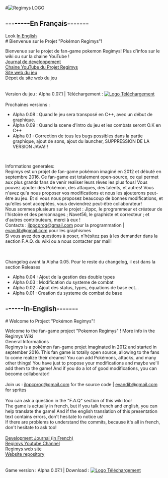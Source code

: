 #![Regimys LOGO](https://raw.githubusercontent.com/jlppc/Projet-Pokemon-Regimys/master/Ressources/Autres/regimys_icon.png)

<h2>--------En Français-------</h2>
Look <a href="#------in-english-------"> In English</a><br/>
# Bienvenue sur le Projet "Pokémon Regimys"!

Bienvenue sur le projet de fan-game pokemon Regimys! Plus d'infos sur le wiki ou sur la chaine YouTube !<br/>
<a href="https://github.com/jlppc/Projet-Pokemon-Regimys/wiki/Journal-du-developpement">Journal de developpement</a><br/>
<a href="https://www.youtube.com/channel/UC8qa9Z52pOHhZ1XjIoTa2kQ">Chaine YouTube du Projet Regimys</a><br/>
<a href="http://regimys.tk">Site web du jeu</a><br/>
<a href="https://github.com/jlppc/Site-Pokemon-Regimys">Dépot du site web du jeu</a><br/><br/>
<br/>Version du jeu : Alpha 0.07.1 | Téléchargement : <a href="https://github.com/jlppc/Projet-Pokemon-Regimys/releases/download/alpha-v0.07/Regimys.zip"><img src="https://raw.githubusercontent.com/jlppc/Projet-Pokemon-Regimys/master/Ressources/Autres/version_logo.png" alt="Logo Téléchargement"></a><br/><br/>
Prochaines versions :<ul>
<li>Alpha 0.08 : Quand le jeu sera transposé en C++, avec un début de graphique.</li>
<li>Alpha 0.09 : Quand la scene d'intro du jeu et les combats seront O.K en C++</li>
<li>Alpha 0.1 : Correction de tous les bugs possibles dans la partie graphique, ajout de sons, ajout du launcher, SUPPRESSION DE LA VERSION JAVA!!!</li></ul>
<br/>

Informations generales:<br/>
Regimys est un projet de fan-game pokémon imaginé en 2012 et débuté en septembre 2016. 
Ce fan-game est totalement open-source, ce qui permet aux plus grands fans de venir realiser leurs rêves les plus fous! 
Vous pouvez ajouter des Pokémon, des attaques, des talents, et autres! 
Vous n'avez qu'a nous proposer vos modifications et nous les ajouterons peut-être au jeu. 
Et si vous nous proposez beaucoup de bonnes modifications, et qu'elles sont acceptées, vous deviendrez peut-être collaborateur!<br/>
Nous sommes plusieurs sur le projet : Jlppc, le programmeur et créateur de l'histoire et des personnages ; Navet56, le graphiste et correcteur ; et d'autres contributeurs, merci à eux !<br/>
Contacts : jlppcprog@gmail.com pour la programmation | evandib@gmail.com pour les graphismes<br/>
Si vous avez des questions à poser, n'hésitez pas à les demander dans la section F.A.Q. du wiki ou a nous contacter par mail!<br/><br/><br/>

Changelog avant la Alpha 0.05. Pour le reste du changelog, il est dans la section Releases
<ul>
<li>Alpha 0.04 : Ajout de la gestion des double types</li>
<li>Alpha 0.03 : Modification du systeme de combat</li>
<li>Alpha 0.02 : Ajout des status, types, équations de base ect...</li>
<li>Alpha 0.01 : Creation du systeme de combat de base</li>
</ul>
<h2>------In-English-------</h2>
# Welcome to Project "Pokémon Regimys"!

Welcome to the fan-game project "Pokemon Regimys" ! More info in the Regimys Wiki <br/>
General Informations<br/>
Regimys is a pokémon fan-game projet imaginated in 2012 and started in september 2016. This fan game is totally open source, allowing to the fans to come realize their dreams! You can add Pokémons, attacks, and many other things! You have just to propose your modifications and maybe we'll add them to the game! And if you do a lot of good modifications, you can become collaborator!<br/><br/>
Join us : jlppcprog@gmail.com for the source code | evandib@gmail.com for sprites<br/><br/>
You can ask a question in the "F.A.Q" section of this wiki too!<br/>
The game is actually in french, but if you talk french and english, you can help translate the game! And if the english translation of this presentation text contains errors, don't hesitate to notice us!<br/>
If there are problems to understand the commits, because it's all in french, don't hesitate to ask too!<br/><br/>
<a href="https://github.com/jlppc/Projet-Pokemon-Regimys/wiki/Journal-du-developpement">Development Journal (in French) </a><br/>
<a href="https://www.youtube.com/channel/UC8qa9Z52pOHhZ1XjIoTa2kQ">Regimys Youtube Channel</a><br/>
<a href="http://regimys.tk">Regimys web site</a><br/>
<a href="https://github.com/jlppc/Site-Pokemon-Regimys">Website repository</a><br/><br/>
<br/>Game version : Alpha 0.07.1 | Download : <a href="https://github.com/jlppc/Projet-Pokemon-Regimys/releases/download/alpha-v0.07/Regimys.zip"><img src="https://raw.githubusercontent.com/jlppc/Projet-Pokemon-Regimys/master/Ressources/Autres/version_logo.png" alt="Logo Téléchargement"></a><br/><br/>

